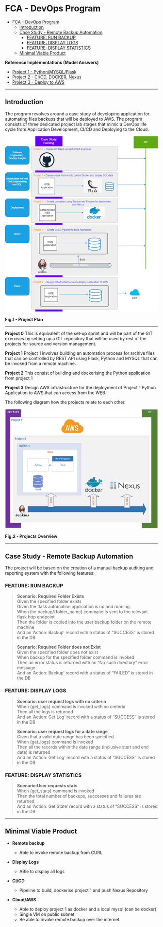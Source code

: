 # FCA - DevOps Program

<!-- TOC -->
* [FCA - DevOps Program](#fca---devops-program)
  * [Introduction](#introduction)
  * [Case Study - Remote Backup Automation](#case-study---remote-backup-automation)
    * [FEATURE: RUN BACKUP](#feature-run-backup)
    * [FEATURE: DISPLAY LOGS](#feature-display-logs)
    * [FEATURE: DISPLAY STATISTICS](#feature-display-statistics)
  * [Minimal Viable Product](#minimal-viable-product)
<!-- TOC -->

**Reference Implementations (Model Answers)**
- [Project 1 - Python/MYSQL/Flask](project1-python-flask/README.md)
- [Project 2 - CI/CD, DOCKER, Nexus](project2-jenkins-docker/README.md)
- [Project 3 - Deploy to AWS](project3-aws/README.md)

---

## Introduction
The program revolves around a case study of developing application for automating files backups that will be deployed to AWS.  The program consists of three dedicated project lab stages that mimic a DevOps life cycle from Application Development, CI/CD and Deploying to the Cloud.

![](./docs/images/project-plan.png)
<figcaption><b>Fig.1 - Project Plan</b></figcaption>

---

**Project 0**
This is equivalent of the set-up sprint and will be part of the GIT exercises by setting up a GIT repository that will be used by rest of the projects for source and version management.

**Project 1**
Project 1 involves building an automation process for archive files that can be controlled by REST API using Flask, Python and MYSQL that can be invoked from a remote machine.

**Project 2**
This consist of building and dockerising the Python application from project 1

**Project 3**
Design AWS infrastructure for the deployment of Project 1 Python Application to AWS that can  access from the WEB. 

The following diagram how the projects relate to each other. 

![](./docs/images/projects-boundary.png)
<figcaption><b>Fig.2 - Projects Overview</b></figcaption>

---

## Case Study - Remote Backup Automation
The project will be based on the creation of a manual backup auditing and reporting system with the following features:

### FEATURE: RUN BACKUP
>**Scenario: Required Folder Exists**  
Given the specified folder exists  
Given the flask automation application is up and running  
When the backup/{folder_name} command is sent to the relevant flask http endpoint  
Then the folder is copied into the user backup folder on the remote machine  
And an ‘Action: Backup’ record with a status of “SUCCESS” is stored in the DB  

>**Scenario: Required Folder does not Exist**  
Given the specified folder does not exist  
When backup for the specified folder command is invoked  
Then an error status is returned with an “No such directory” error message  
And an ‘Action: Backup’ record with a status of “FAILED” is stored in the DB  

### FEATURE: DISPLAY LOGS
>**Scenario: user request logs with no criteria**  
When {get_logs} command is invoked with no creteria  
Then all the logs is returned  
And an ‘Action: Get Log’ record with a status of “SUCCESS” is stored in the DB  

>**Scenario: user request logs for a date range**  
Given that a valid date range has been specified  
When {get_logs} command is invoked  
Then all the records within the date range (inclusive start and end date) is returned  
And an ‘Action: Get Log’ record with a status of “SUCCESS” is stored in the DB  

### FEATURE: DISPLAY STATISTICS
>**Scenario:User requests stats**  
When {get_stats} command is invoked  
Then the total number of backups, successes and failures are returned  
And an ‘Action: Get State’ record with a status of “SUCCESS” is stored in the DB  

---

## Minimal Viable Product
- **Remote backup**
  - Able to invoke remote backup from CURL

- **Display Logs**
  - ABle to display all logs

- **CI/CD**
  - Pipeline to build, dockerise project 1 and push Nexus Repository

- **Cloud/AWS**
  - Able to deploy project 1 as docker and  a local mysql (can be docker)
  - Single VM on public subnet
  - Be able to invoke remote backup over the internet